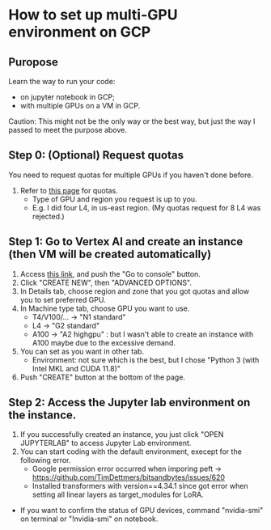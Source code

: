 # How to set up multi-GPU environment on GCP

## Puropose
Learn the way to run your code:
- on jupyter notebook in GCP;
- with multiple GPUs on a VM in GCP.

Caution: This might not be the only way or the best way, but just the way I passed to meet the purpose above.



## Step 0: (Optional) Request quotas
You need to request quotas for multiple GPUs if you haven't done before.
1. Refer to [this page](https://cloud.google.com/compute/resource-usage) for quotas.
    - Type of GPU and region you request is up to you.
    - E.g. I did four L4, in us-east region. (My quotas request for 8 L4 was rejected.)



## Step 1: Go to Vertex AI and create an instance (then VM will be created automatically)
1. Access [this link](https://cloud.google.com/vertex-ai-notebooks?hl=en), and push the "Go to console" button.
2. Click "CREATE NEW", then "ADVANCED OPTIONS".
3. In Details tab, choose region and zone that you got quotas and allow you to set preferred GPU.
4. In Machine type tab, choose GPU you want to use.
    - T4/V100/... -> "N1 standard"
    - L4 -> "G2 standard"
    - A100 -> "A2 highgpu" : but I wasn't able to create an instance with A100 maybe due to the excessive demand.
5. You can set as you want in other tab.
    - Environment: not sure which is the best, but I chose "Python 3 (with Intel MKL and CUDA 11.8)"
6. Push "CREATE" button at the bottom of the page.



## Step 2: Access the Jupyter lab environment on the instance.
1. If you successfully created an instance, you just click "OPEN JUPYTERLAB" to access Jupyter Lab environment.
2. You can start coding with the default environment, execept for the following error.
    - Google permission error occurred when imporing peft
        -> https://github.com/TimDettmers/bitsandbytes/issues/620
    - Installed transformers with version==4.34.1 since got error when setting all linear layers as target_modules for LoRA.

* If you want to confirm the status of GPU devices, command "nvidia-smi" on terminal or "!nvidia-smi" on notebook. 

